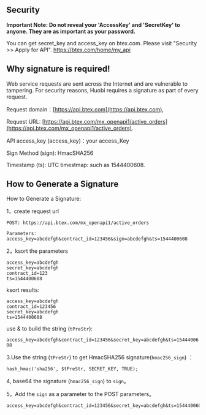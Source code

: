 **Security**
------------
**Important Note: Do not reveal your 'AccessKey' and 'SecretKey' to anyone. They are as important as your password.**

You can get secret_key and access_key on btex.com. Please visit "Security >> Apply for API". https://btex.com/home/my_api

**Why signature is required!**
------------
Web service requests are sent across the Internet and are vulnerable to tampering. For security reasons, Huobi requires a signature as part of every request.

Request domain：[https://api.btex.com](https://api.btex.com),

Request URL:
[https://api.btex.com/mx_openapi1/active_orders](https://api.btex.com/mx_openapi1/active_orders).

API access_key (access_key)：your access_Key

Sign Method (sign): HmacSHA256

Timestamp (ts):  UTC timestmap: such as 1544400608.

**How to Generate a Signature**
------------

How to Generate a Signature: 

1，create request url

```
POST: https://api.btex.com/mx_openapi1/active_orders

Parameters: access_key=abcdefgh&contract_id=123456&sign=abcdefgh&ts=1544400608
```

2，ksort the parameters

```
access_key=abcdefgh
secret_key=abcdefgh
contract_id=123
ts=1544400608
```

ksort results: 

```
access_key=abcdefgh
contract_id=123456
secret_key=abcdefgh
ts=1544400608
```

use & to build the string (`tPreStr`):

`access_key=abcdefgh&contract_id=123456&secret_key=abcdefgh&ts=1544400608`

3.Use the string (`tPreStr`) to get HmacSHA256 signature(`hmac256_sign`)  ： 
```
hash_hmac('sha256', $tPreStr, SECRET_KEY, TRUE);
```

4, base64 the signature (`hmac256_sign`) to `sign`。

5，Add the `sign` as a parameter to the POST parameters。
```
access_key=abcdefgh&contract_id=123456&secret_key=abcdefgh&ts=1544400608&sign=signxxxxxxxxxx
```
